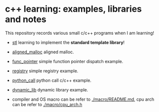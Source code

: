 # c++ learning: examples, libraries and notes

This repository records various small c/c++ programs when I am learning!

* [stl](./stl) learning to implement the **standard template library**!

* [aligned_malloc](./aligned_malloc) aligned malloc.

* [func_pointer](./func_pointer) simple function pointer dispatch example.

* [registry](./registry) simple registry example.

* [python_call](./python_call) python call c/c++ example.

* [dynamic_lib](./dynamic_lib) dynamic library example.

* compiler and OS macro can be refer to [./macro/README.md](./macro/README.md),  cpu arch can be refer to [./macro/cpu_arch.h](./macro/cpu_arch.h)

